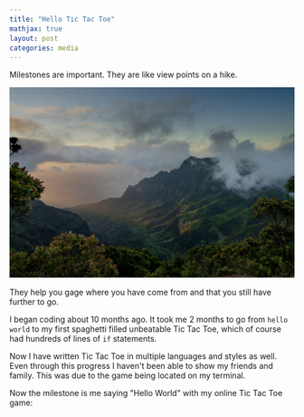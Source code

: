 ```yaml
---
title: "Hello Tic Tac Toe"
mathjax: true
layout: post
categories: media
---
```


Milestones are important. They are like view points on a hike.

![Viewpoint](../images/milestone_small.jpg)

They help you gage where you have come from and that you still have further to go. 

I began coding about 10 months ago. It took me 2 months to go from  `hello world` 
to my first spaghetti filled unbeatable Tic Tac Toe, which of course had hundreds of lines of `if` statements. 

Now I have written Tic Tac Toe in multiple languages and styles as well. Even through this progress I haven't 
been able to show my friends and family. This was due to the game being located 
 on my terminal. 

Now the milestone is me saying "Hello World" with my online Tic Tac Toe game:


<script src="/assets/ttt_source/cljs/goog/base.js" type="text/javascript"></script>
<link rel="stylesheet" href="/assets/ttt_source/styles.css">
<script src="/assets/ttt_source/cljs/ttt_merlness_dev.js" type="text/javascript"></script>

<script type="text/javascript">goog.require("ttt_clojure.core")</script>

<div id="ttt_merlness_dev"></div>

<script> ttt_clojure.core.main()</script>
